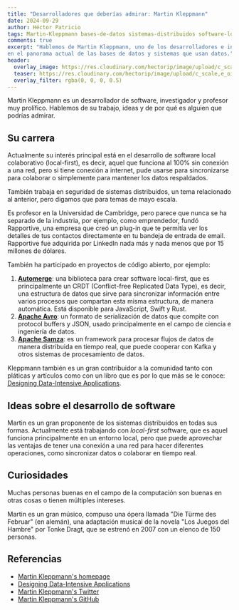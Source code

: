 ```yaml
---
title: "Desarrolladores que deberías admirar: Martin Kleppmann"
date: 2024-09-29
author: Héctor Patricio
tags: Martin-Kleppmann bases-de-datos sistemas-distribuidos software-local-first
comments: true
excerpt: "Hablemos de Martin Kleppmann, uno de los desarrolladores e investigadores de software más influyentes
en el panorama actual de las bases de datos y sistemas que usan datos."
header:
  overlay_image: https://res.cloudinary.com/hectorip/image/upload/c_scale,e_oil_paint:30,w_1400/v1727612113/xavier-coiffic-us2QhEKqPlM-unsplash_cnoliq.jpg
  teaser: https://res.cloudinary.com/hectorip/image/upload/c_scale,e_oil_paint:30,w_1400/v1727612113/xavier-coiffic-us2QhEKqPlM-unsplash_cnoliq.jpg
  overlay_filter: rgba(0, 0, 0, 0.5)
---
```


Martin Kleppmann es un desarrollador de software, investigador y profesor muy prolífico.
Hablemos de su trabajo, ideas y de por qué es alguien que podrías admirar.

## Su carrera

Actualmente su interés principal está en el desarrollo de software local colaborativo (local-first), es decir,
aquel que funciona al 100% sin conexión a una red, pero si tiene conexión a internet, pude
usarse para sincronizarse para colaborar o simplemente para mantener los datos respaldados.

También trabaja en seguridad de sistemas distribuidos, un tema relacionado al anterior,
pero digamos que para temas de mayo escala.

Es profesor en la Universidad de Cambridge, pero parece que nunca se ha separado de la industria,
por ejemplo, como emprendedor, fundó Rapportive, una empresa que creó un plug-in que te permitía
ver los detalles de tus contactos directamente en tu bandeja de entrada de email. Rapportive fue
adquirida por LinkedIn nada más y nada menos que por 15 millones de dólares.

También ha participado en proyectos de código abierto, por ejemplo:

1. [**Automerge**](https://automerge.org/): una biblioteca para crear software local-first, que es principalmente 
un CRDT (Conflict-free Replicated Data Type), es decir, una estructura de datos que sirve para sincronizar
información entre varios procesos que compartan esta misma estructura, de manera automática. Está disponible
para JavaScript, Swift y Rust.
2. [**Apache Avro**](https://avro.apache.org/docs/): un formato de serialización de datos que compite con
protocol buffers y JSON, usado principalmente en el campo de ciencia e ingeniería de datos.
3. [**Apache Samza**](https://samza.apache.org/): es un framework para procesar flujos de datos 
de manera distribuida en tiempo real, que puede cooperar con Kafka y otros sistemas de procesamiento de datos.

Kleppmann también es un gran contribuidor a la comunidad tanto con pláticas y artículos como con un libro que
es por lo que más se le conoce: [Designing Data-Intensive Applications](https://dataintensive.net/).

## Ideas sobre el desarrollo de software

Martin es un gran proponente de los sistemas distribuidos en todas sus formas. Actualmente está trabajando
con _local-first_ software, que es aquel funciona principalmente en un entorno local, pero que puede 
aprovechar las ventajas de tener una conexión a una red para hacer diferentes operaciones,
como sincronizar datos o colaborar en tiempo real.

## Curiosidades

Muchas personas buenas en el campo de la computación son buenas en otras cosas o tienen múltiples
intereses.

Martin es un gran músico, compuso una ópera llamada "Die Türme des Februar" (en alemán), una adaptación
musical de la novela "Los Juegos del Hambre" por Tonke Dragt, que se estrenó en 2007 con un elenco de
150 personas.

## Referencias

- [Martin Kleppmann's homepage](https://martin.kleppmann.com/)
- [Designing Data-Intensive Applications](https://dataintensive.net/)
- [Martin Kleppmann's Twitter](https://twitter.com/martinkl)
- [Martin Kleppmann's GitHub](https://github.com/mrkleppmann)
